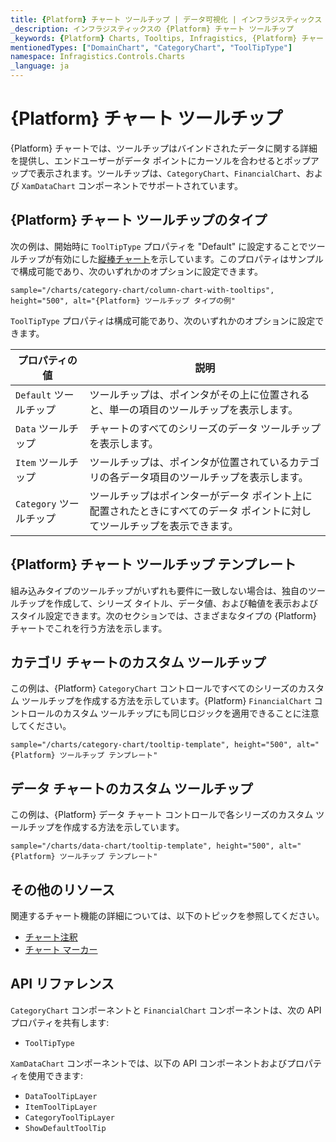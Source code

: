 ```yaml
---
title: {Platform} チャート ツールチップ | データ可視化 | インフラジスティックス
_description: インフラジスティックスの {Platform} チャート ツールチップ
_keywords: {Platform} Charts, Tooltips, Infragistics, {Platform} チャート, ツールチップ, インフラジスティックス
mentionedTypes: ["DomainChart", "CategoryChart", "ToolTipType"]
namespace: Infragistics.Controls.Charts
_language: ja
---
```


# {Platform} チャート ツールチップ

{Platform} チャートでは、ツールチップはバインドされたデータに関する詳細を提供し、エンドユーザーがデータ ポイントにカーソルを合わせるとポップアップで表示されます。ツールチップは、`CategoryChart`、`FinancialChart`、および `XamDataChart` コンポーネントでサポートされています。

## {Platform} チャート ツールチップのタイプ

次の例は、開始時に `ToolTipType` プロパティを "Default" に設定することでツールチップが有効にした[縦棒チャート](../types/column-chart.md)を示しています。このプロパティはサンプルで構成可能であり、次のいずれかのオプションに設定できます。

`sample="/charts/category-chart/column-chart-with-tooltips", height="500", alt="{Platform} ツールチップ タイプの例"`



<div class="divider--half"></div>

`ToolTipType` プロパティは構成可能であり、次のいずれかのオプションに設定できます。

| プロパティの値     | 説明 |
| -------------------|---------------- |
| `Default` ツールチップ | ツールチップは、ポインタがその上に位置されると、単一の項目のツールチップを表示します。 |
| `Data` ツールチップ | チャートのすべてのシリーズのデータ ツールチップを表示します。 |
| `Item` ツールチップ | ツールチップは、ポインタが位置されているカテゴリの各データ項目のツールチップを表示します。 |
| `Category` ツールチップ | ツールチップはポインターがデータ ポイント上に配置されたときにすべてのデータ ポイントに対してツールチップを表示できます。 |

<div class="divider--half"></div>

## {Platform} チャート ツールチップ テンプレート

組み込みタイプのツールチップがいずれも要件に一致しない場合は、独自のツールチップを作成して、シリーズ タイトル、データ値、および軸値を表示およびスタイル設定できます。次のセクションでは、さまざまなタイプの {Platform} チャートでこれを行う方法を示します。

## カテゴリ チャートのカスタム ツールチップ

この例は、{Platform} `CategoryChart` コントロールですべてのシリーズのカスタム ツールチップを作成する方法を示しています。{Platform} `FinancialChart` コントロールのカスタム ツールチップにも同じロジックを適用できることに注意してください。

`sample="/charts/category-chart/tooltip-template", height="500", alt="{Platform} ツールチップ テンプレート"`



<div class="divider--half"></div>


## データ チャートのカスタム ツールチップ

この例は、{Platform} データ チャート コントロールで各シリーズのカスタム ツールチップを作成する方法を示しています。

`sample="/charts/data-chart/tooltip-template", height="500", alt="{Platform} ツールチップ テンプレート"`

<div class="divider--half"></div>

## その他のリソース

関連するチャート機能の詳細については、以下のトピックを参照してください。

- [チャート注釈](chart-annotations.md)
- [チャート マーカー](chart-markers.md)

## API リファレンス

`CategoryChart` コンポーネントと `FinancialChart` コンポーネントは、次の API プロパティを共有します:

- `ToolTipType`

`XamDataChart` コンポーネントでは、以下の API コンポーネントおよびプロパティを使用できます:

- `DataToolTipLayer`
- `ItemToolTipLayer`
- `CategoryToolTipLayer`
- `ShowDefaultToolTip`